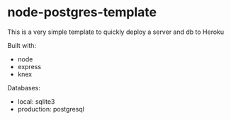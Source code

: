 # node-postgres-template

This is a very simple template to quickly deploy a server and db to Heroku

Built with:
- node
- express
- knex

Databases:
- local: sqlite3
- production: postgresql
